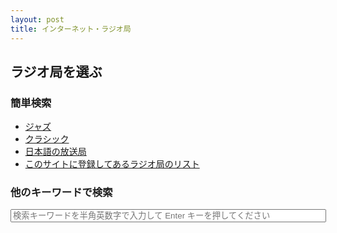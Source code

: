 ```yaml
---
layout: post
title: インターネット・ラジオ局
---
```

## ラジオ局を選ぶ
### 簡単検索
- [ジャズ](https://guskant.github.io/accessible/radiosearch.html?query=jazz)
- [クラシック](https://guskant.github.io/accessible/radiosearch.html?query=classic)
- [日本語の放送局](https://guskant.github.io/accessible/radiosearch.html?query=japan)
- [このサイトに登録してあるラジオ局のリスト](https://guskant.github.io/accessible/radiosearch.html?query=all)

### 他のキーワードで検索
<form action="/accessible/radiosearch.html" method="get">
  <input type="text" id="search-box" size="60" name="query" placeholder="検索キーワードを半角英数字で入力して Enter キーを押してください">
</form>

